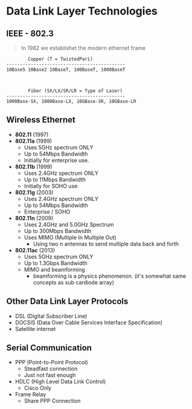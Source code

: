 # Data Link Layer Technologies


## IEEE - 802.3
> In 1982 we establishet the modern ethernet frame


			Copper (T = TwistedPari)
	--------------------------------------------
	10Base5 10Base2 10BaseT, 100BaseT, 1000BaseT



			Fiber (SX/LX/SR/LR = Type of Laser)
	--------------------------------------------
	1000Base-SX, 1000Base-LX, 10GBase-SR, 10GBase-LR

## Wireless Ethernet

* **802.11** (1997)
* **802.11a** (1999)
	* Uses 5GHz spectrum ONLY
	* Up to 54Mbps Bandwidth
	* Initially for enterprise use.
* **802.11b** (1999)
	* Uses 2.4GHz spectrum ONLY
	* Up to 11Mbps Bandwidth
	* Initially for SOHO use
* **802.11g** (2003)
	* Uses 2.4GHz spectrum ONLY
	* Up to 54Mbps Bandwidth
	* Enterprise / SOHO
* **802.11n** (2009)
	* Uses 2.4GHz and 5.0GHz Spectrum
	* Up to 300Mbps Bandwidth
	* Uses MIMO (Multiple In Multiple Out)
		* Using two n antennas to send multiple data back and forth
* **802.11ac** (2013)
	* Uses 5GHz spectrum ONLY
	* Up to 1.3Gbps Bandwidth
	* MIMO and beamforming
		* beamforming is a physics phenomenon. (it's somewhat same concepts as sub cardiode array)

## Other Data Link Layer Protocols
* DSL (Digital Subscriber Line)
* DOCSIS (Data Over Cable Services Interface Specification)
* Satellite internet

## Serial Communication
* PPP (Point-to-Point Protocol)
	* Steadfast connection
	* Just not fast enough
* HDLC (High Level Data Link Control)
	* Cisco Only
* Frame Relay
	* Share PPP Connection
